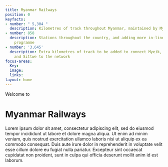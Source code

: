 ```yaml
---
title: Myanmar Railways
position: 0
keyfacts:
- number: " 5,304 "
  description: Kilometres of track throughout Myanmar, maintained by Myanmar Railways
- number: 858
  description: Stations throughout the country, and adding more in-line with our expansion
    programme
- number: '3,645'
  description: Extra kilometres of track to be added to connect Myeik, Kyaingtong,
    and Sittwe to the network
focus-areas:
  Key: 
  image: 
  links: 
layout: home
---
```


<div class="center">Welcome to</div>
<h1 class="center">Myanmar Railways</h1>

Lorem ipsum dolor sit amet, consectetur adipiscing elit, sed do eiusmod tempor incididunt ut labore et dolore magna aliqua. Ut enim ad minim veniam, quis nostrud exercitation ullamco laboris nisi ut aliquip ex ea commodo consequat. Duis aute irure dolor in reprehenderit in voluptate velit esse cillum dolore eu fugiat nulla pariatur. Excepteur sint occaecat cupidatat non proident, sunt in culpa qui officia deserunt mollit anim id est laborum.